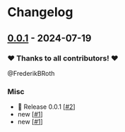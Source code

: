 # Changelog

## [0.0.1](https://github.com/FrederikBRoth/test/releases/tag/0.0.1) - 2024-07-19

### ❤️ Thanks to all contributors! ❤️

@FrederikBRoth

### Misc

- 🎉 Release 0.0.1 [[#2](https://github.com/FrederikBRoth/test/pull/2)]
- new [[#1](https://github.com/FrederikBRoth/test/pull/1)]
- new [[#1](https://github.com/FrederikBRoth/test/pull/1)]
